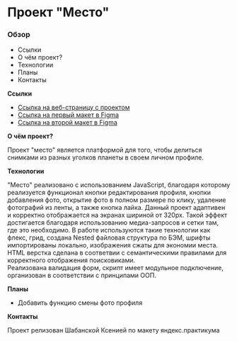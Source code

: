 # Проект "Место"

### Обзор

* Ссылки
* О чём проект?
* Технологии
* Планы
* Контакты

**Ссылки**

* [Ссылка на веб-страницу с проектом](https://shabanskaya.github.io/mesto/)
* [Ссылка на первый макет в Figma](https://www.figma.com/file/StZjf8HnoeLdiXS7dYrLAh/JavaScript.-Sprint-4)
* [Ссылка на второй макет в Figma](https://www.figma.com/file/bjyvbKKJN2naO0ucURl2Z0/JavaScript.-Sprint-5?node-id=14975%3A110)  
  
**О чём проект?**

Проект "место" является платформой для того, чтобы делиться снимками из разных уголков планеты в своем личном профиле. 

**Технологии**

"Место" реализовано с использованием JavaScript, благодаря которому реализуется функционал кнопки редактирования профиля, кнопки добавления фото, открытие фото в полном размере по клику, удаление фотографий из ленты, а также кнопка лайка.
Данный проект адаптивен и корректно отображается на экранах шириной от 320px. Такой эффект достигается благодаря использованию медиа-запросов и сетки там, где это необходимо. В работе используются такие  технологии как флекс, грид, создана Nested файловая структура по БЭМ, шрифты импортированы локально, изображения сжаты для экономии места. HTML верстка сделана в соответвии с семантическими правилами для корректного отображения поисковиками.  
Реализована валидация форм, скрипт имеет модульное подключение, организован в соответствии с принципами ООП.

**Планы**

* Добавить функцию смены фото профиля

**Контакты**

Проект релизован Шабанской Ксенией по макету яндекс.практикума 